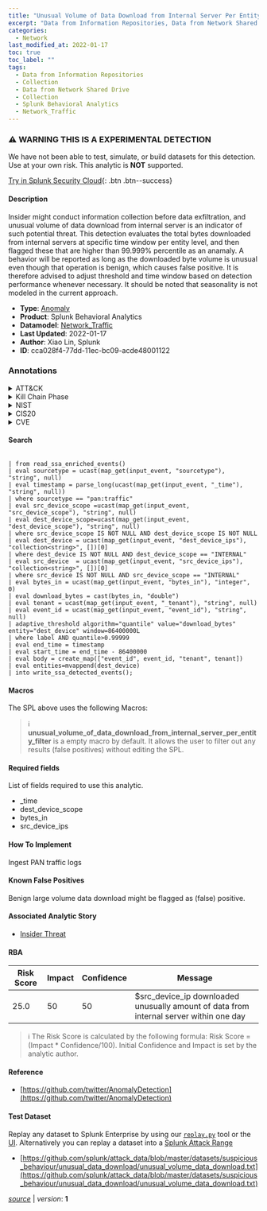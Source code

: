 ```yaml
---
title: "Unusual Volume of Data Download from Internal Server Per Entity"
excerpt: "Data from Information Repositories, Data from Network Shared Drive"
categories:
  - Network
last_modified_at: 2022-01-17
toc: true
toc_label: ""
tags:
  - Data from Information Repositories
  - Collection
  - Data from Network Shared Drive
  - Collection
  - Splunk Behavioral Analytics
  - Network_Traffic
---
```


### :warning: WARNING THIS IS A EXPERIMENTAL DETECTION
We have not been able to test, simulate, or build datasets for this detection. Use at your own risk. This analytic is **NOT** supported.


[Try in Splunk Security Cloud](https://www.splunk.com/en_us/cyber-security.html){: .btn .btn--success}

#### Description

Insider might conduct information collection before data exfiltration, and unusual volume of data download from internal server is an indicator of such potential threat. This detection evaluates the total bytes downloaded from internal servers at specific time window per entity level, and then flagged these that are higher than 99.999% percentile as an anamaly. A behavior will be reported as long as the downloaded byte volume is unusual even though that operation is benign, which causes false positive. It is therefore advised to adjust threshold and time window based on detection performance whenever necessary. It should be noted that seasonality is not modeled in the current approach.

- **Type**: [Anomaly](https://github.com/splunk/security_content/wiki/Detection-Analytic-Types)
- **Product**: Splunk Behavioral Analytics
- **Datamodel**: [Network_Traffic](https://docs.splunk.com/Documentation/CIM/latest/User/NetworkTraffic)
- **Last Updated**: 2022-01-17
- **Author**: Xiao Lin, Splunk
- **ID**: cca028f4-77dd-11ec-bc09-acde48001122

### Annotations
<details>
  <summary>ATT&CK</summary>

<div markdown="1">

#### [ATT&CK](https://attack.mitre.org/)

| ID          | Technique   | Tactic         |
| ----------- | ----------- |--------------- |
| [T1213](https://attack.mitre.org/techniques/T1213/) | Data from Information Repositories | Collection |

| [T1039](https://attack.mitre.org/techniques/T1039/) | Data from Network Shared Drive | Collection |

</div>
</details>


<details>
  <summary>Kill Chain Phase</summary>

<div markdown="1">

* Weaponization


</div>
</details>


<details>
  <summary>NIST</summary>

<div markdown="1">

* DE.AE



</div>
</details>

<details>
  <summary>CIS20</summary>

<div markdown="1">

* CIS 13



</div>
</details>

<details>
  <summary>CVE</summary>

<div markdown="1">


</div>
</details>


#### Search

```

| from read_ssa_enriched_events() 
| eval sourcetype = ucast(map_get(input_event, "sourcetype"), "string", null) 
| eval timestamp = parse_long(ucast(map_get(input_event, "_time"), "string", null)) 
| where sourcetype == "pan:traffic" 
| eval src_device_scope =ucast(map_get(input_event, "src_device_scope"), "string", null) 
| eval dest_device_scope=ucast(map_get(input_event, "dest_device_scope"), "string", null) 
| where src_device_scope IS NOT NULL AND dest_device_scope IS NOT NULL 
| eval dest_device = ucast(map_get(input_event, "dest_device_ips"), "collection<string>", [])[0] 
| where dest_device IS NOT NULL AND dest_device_scope == "INTERNAL" 
| eval src_device  = ucast(map_get(input_event, "src_device_ips"), "collection<string>", [])[0] 
| where src_device IS NOT NULL AND src_device_scope == "INTERNAL" 
| eval bytes_in = ucast(map_get(input_event, "bytes_in"), "integer", 0) 
| eval download_bytes = cast(bytes_in, "double") 
| eval tenant = ucast(map_get(input_event, "_tenant"), "string", null) 
| eval event_id = ucast(map_get(input_event, "event_id"), "string", null) 
| adaptive_threshold algorithm="quantile" value="download_bytes" entity="dest_device" window=86400000L 
| where label AND quantile>0.99999 
| eval end_time = timestamp 
| eval start_time = end_time - 86400000 
| eval body = create_map(["event_id", event_id, "tenant", tenant]) 
| eval entities=mvappend(dest_device) 
| into write_ssa_detected_events();
```

#### Macros
The SPL above uses the following Macros:

> :information_source:
> **unusual_volume_of_data_download_from_internal_server_per_entity_filter** is a empty macro by default. It allows the user to filter out any results (false positives) without editing the SPL.



#### Required fields
List of fields required to use this analytic.
* _time
* dest_device_scope
* bytes_in
* src_device_ips



#### How To Implement
Ingest PAN traffic logs
#### Known False Positives
Benign large volume data download might be flagged as (false) positive.

#### Associated Analytic Story
* [Insider Threat](/stories/insider_threat)




#### RBA

| Risk Score  | Impact      | Confidence   | Message      |
| ----------- | ----------- |--------------|--------------|
| 25.0 | 50 | 50 | $src_device_ip downloaded unusually amount of data from internal server within one day |


> :information_source:
> The Risk Score is calculated by the following formula: Risk Score = (Impact * Confidence/100). Initial Confidence and Impact is set by the analytic author.


#### Reference

* [https://github.com/twitter/AnomalyDetection](https://github.com/twitter/AnomalyDetection)



#### Test Dataset
Replay any dataset to Splunk Enterprise by using our [`replay.py`](https://github.com/splunk/attack_data#using-replaypy) tool or the [UI](https://github.com/splunk/attack_data#using-ui).
Alternatively you can replay a dataset into a [Splunk Attack Range](https://github.com/splunk/attack_range#replay-dumps-into-attack-range-splunk-server)

* [https://github.com/splunk/attack_data/blob/master/datasets/suspicious_behaviour/unusual_data_download/unusual_volume_data_download.txt](https://github.com/splunk/attack_data/blob/master/datasets/suspicious_behaviour/unusual_data_download/unusual_volume_data_download.txt)



[*source*](https://github.com/splunk/security_content/tree/develop/detections/experimental/network/unusual_volume_of_data_download_from_internal_server_per_entity.yml) \| *version*: **1**